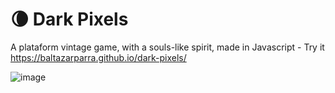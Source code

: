 # 🌘 Dark Pixels


A plataform vintage game, with a souls-like spirit, made in Javascript - Try it
https://baltazarparra.github.io/dark-pixels/

![image](https://github.com/baltazarparra/dark-pixels/assets/7395304/580b1f8f-45e5-4b16-9d17-8abc6a79e231)

